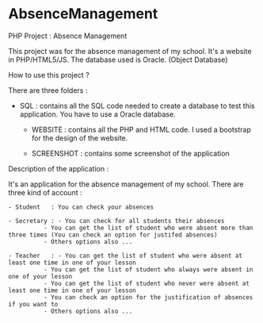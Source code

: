 AbsenceManagement
=================

PHP Project : Absence Management

This project was for the absence management of my school.
It's a website in PHP/HTML5/JS.
The database used is Oracle. (Object Database)

How to use this project ?

There are three folders : 

  - SQL        : contains all the SQL code needed to create a database to test this application.
		       You have to use a Oracle database.
	
	- WEBSITE    : contains all the PHP and HTML code. I used a bootstrap for the design of the website.

	- SCREENSHOT : contains some screenshot of the application


Description of the application :

It's an application for the absence management of my school.
There are three kind of account : 

	- Student   : You can check your absences

	- Secretary : - You can check for all students their absences
		      - You can get the list of student who were absent more than three times (You can check an option for justifed absences)
		      - Others options also ...	

	- Teacher   : - You can get the list of student who were absent at least one time in one of your lesson
		      - You can get the list of student who always were absent in one of your lesson
		      - You can get the list of student who never were absent at least one time in one of your lesson
		      - You can check an option for the justification of absences if you want to
		      - Others options also ...
